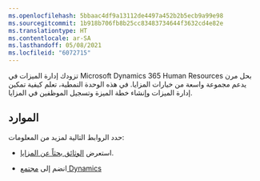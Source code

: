 ```yaml
---
ms.openlocfilehash: 5bbaac4df9a13112de4497a452b2b5ecb9a99e98
ms.sourcegitcommit: 1b918b706fb8b25cc83483734644f3632cd4e82e
ms.translationtype: HT
ms.contentlocale: ar-SA
ms.lasthandoff: 05/08/2021
ms.locfileid: "6072715"
---
```

تزودك إدارة الميزات في Microsoft Dynamics 365 Human Resources بحل مرن يدعم مجموعة واسعة من خيارات المزايا. في هذه الوحدة النمطية، تعلم كيفية تمكين إدارة الميزات وإنشاء خطة الميزة وتسجيل الموظفين في المزايا.

## <a name="resources"></a>الموارد

حدد الروابط التالية لمزيد من المعلومات:

- استعرض [الوثائق بحثاً عن المزايا](https://docs.microsoft.com/dynamics365/human-resources/benefits-management-overview/?azure-portal=true).

- انضم إلى [مجتمع Dynamics](https://community.dynamics.com/?azure-portal=true)
